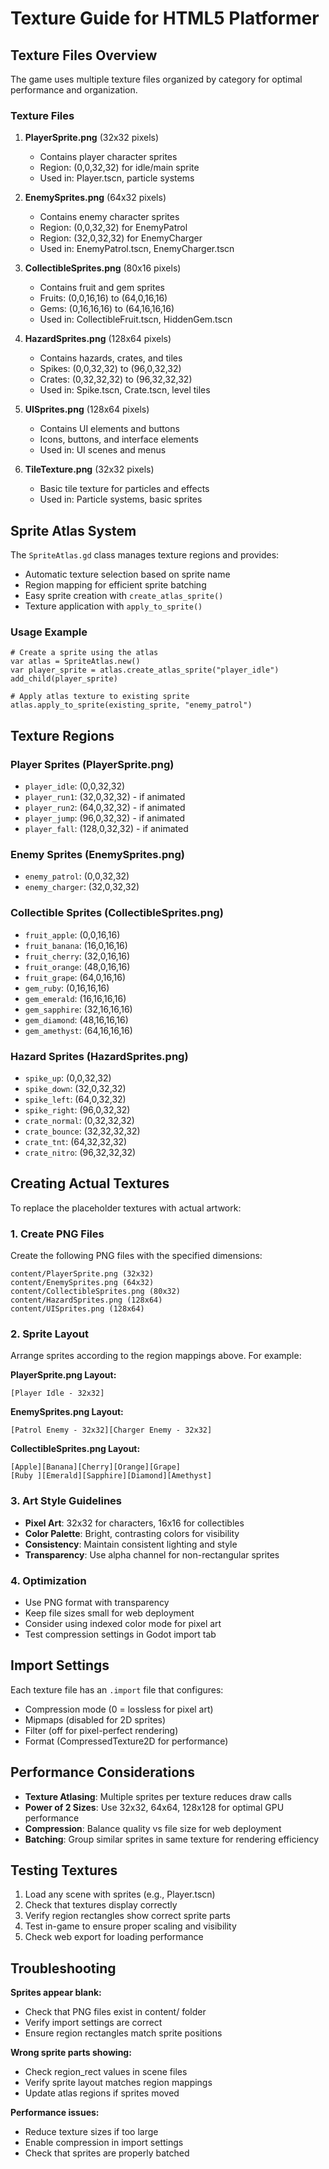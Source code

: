 # Texture Guide for HTML5 Platformer

## Texture Files Overview

The game uses multiple texture files organized by category for optimal performance and organization.

### Texture Files

1. **PlayerSprite.png** (32x32 pixels)
   - Contains player character sprites
   - Region: (0,0,32,32) for idle/main sprite
   - Used in: Player.tscn, particle systems

2. **EnemySprites.png** (64x32 pixels)
   - Contains enemy character sprites
   - Region: (0,0,32,32) for EnemyPatrol
   - Region: (32,0,32,32) for EnemyCharger
   - Used in: EnemyPatrol.tscn, EnemyCharger.tscn

3. **CollectibleSprites.png** (80x16 pixels)
   - Contains fruit and gem sprites
   - Fruits: (0,0,16,16) to (64,0,16,16)
   - Gems: (0,16,16,16) to (64,16,16,16)
   - Used in: CollectibleFruit.tscn, HiddenGem.tscn

4. **HazardSprites.png** (128x64 pixels)
   - Contains hazards, crates, and tiles
   - Spikes: (0,0,32,32) to (96,0,32,32)
   - Crates: (0,32,32,32) to (96,32,32,32)
   - Used in: Spike.tscn, Crate.tscn, level tiles

5. **UISprites.png** (128x64 pixels)
   - Contains UI elements and buttons
   - Icons, buttons, and interface elements
   - Used in: UI scenes and menus

6. **TileTexture.png** (32x32 pixels)
   - Basic tile texture for particles and effects
   - Used in: Particle systems, basic sprites

## Sprite Atlas System

The `SpriteAtlas.gd` class manages texture regions and provides:

- Automatic texture selection based on sprite name
- Region mapping for efficient sprite batching
- Easy sprite creation with `create_atlas_sprite()`
- Texture application with `apply_to_sprite()`

### Usage Example

```gdscript
# Create a sprite using the atlas
var atlas = SpriteAtlas.new()
var player_sprite = atlas.create_atlas_sprite("player_idle")
add_child(player_sprite)

# Apply atlas texture to existing sprite
atlas.apply_to_sprite(existing_sprite, "enemy_patrol")
```

## Texture Regions

### Player Sprites (PlayerSprite.png)
- `player_idle`: (0,0,32,32)
- `player_run1`: (32,0,32,32) - if animated
- `player_run2`: (64,0,32,32) - if animated
- `player_jump`: (96,0,32,32) - if animated
- `player_fall`: (128,0,32,32) - if animated

### Enemy Sprites (EnemySprites.png)
- `enemy_patrol`: (0,0,32,32)
- `enemy_charger`: (32,0,32,32)

### Collectible Sprites (CollectibleSprites.png)
- `fruit_apple`: (0,0,16,16)
- `fruit_banana`: (16,0,16,16)
- `fruit_cherry`: (32,0,16,16)
- `fruit_orange`: (48,0,16,16)
- `fruit_grape`: (64,0,16,16)
- `gem_ruby`: (0,16,16,16)
- `gem_emerald`: (16,16,16,16)
- `gem_sapphire`: (32,16,16,16)
- `gem_diamond`: (48,16,16,16)
- `gem_amethyst`: (64,16,16,16)

### Hazard Sprites (HazardSprites.png)
- `spike_up`: (0,0,32,32)
- `spike_down`: (32,0,32,32)
- `spike_left`: (64,0,32,32)
- `spike_right`: (96,0,32,32)
- `crate_normal`: (0,32,32,32)
- `crate_bounce`: (32,32,32,32)
- `crate_tnt`: (64,32,32,32)
- `crate_nitro`: (96,32,32,32)

## Creating Actual Textures

To replace the placeholder textures with actual artwork:

### 1. Create PNG Files
Create the following PNG files with the specified dimensions:

```
content/PlayerSprite.png (32x32)
content/EnemySprites.png (64x32)
content/CollectibleSprites.png (80x32)
content/HazardSprites.png (128x64)
content/UISprites.png (128x64)
```

### 2. Sprite Layout
Arrange sprites according to the region mappings above. For example:

**PlayerSprite.png Layout:**
```
[Player Idle - 32x32]
```

**EnemySprites.png Layout:**
```
[Patrol Enemy - 32x32][Charger Enemy - 32x32]
```

**CollectibleSprites.png Layout:**
```
[Apple][Banana][Cherry][Orange][Grape]
[Ruby ][Emerald][Sapphire][Diamond][Amethyst]
```

### 3. Art Style Guidelines
- **Pixel Art**: 32x32 for characters, 16x16 for collectibles
- **Color Palette**: Bright, contrasting colors for visibility
- **Consistency**: Maintain consistent lighting and style
- **Transparency**: Use alpha channel for non-rectangular sprites

### 4. Optimization
- Use PNG format with transparency
- Keep file sizes small for web deployment
- Consider using indexed color mode for pixel art
- Test compression settings in Godot import tab

## Import Settings

Each texture file has an `.import` file that configures:
- Compression mode (0 = lossless for pixel art)
- Mipmaps (disabled for 2D sprites)
- Filter (off for pixel-perfect rendering)
- Format (CompressedTexture2D for performance)

## Performance Considerations

- **Texture Atlasing**: Multiple sprites per texture reduces draw calls
- **Power of 2 Sizes**: Use 32x32, 64x64, 128x128 for optimal GPU performance
- **Compression**: Balance quality vs file size for web deployment
- **Batching**: Group similar sprites in same texture for rendering efficiency

## Testing Textures

1. Load any scene with sprites (e.g., Player.tscn)
2. Check that textures display correctly
3. Verify region rectangles show correct sprite parts
4. Test in-game to ensure proper scaling and visibility
5. Check web export for loading performance

## Troubleshooting

**Sprites appear blank:**
- Check that PNG files exist in content/ folder
- Verify import settings are correct
- Ensure region rectangles match sprite positions

**Wrong sprite parts showing:**
- Check region_rect values in scene files
- Verify sprite layout matches region mappings
- Update atlas regions if sprites moved

**Performance issues:**
- Reduce texture sizes if too large
- Enable compression in import settings
- Check that sprites are properly batched